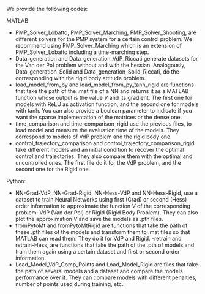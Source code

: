 We provide the following codes:

MATLAB:
- PMP_Solver_Lobatto, PMP_Solver_Marching, PMP_Solver_Shooting, are different
solvers for the PMP system for a certain control problem. We recommend using 
PMP_Solver_Marching which is an extension of PMP_Solver_Lobatto including a 
time-marching step.
- Data_generation and Data_generation_VdP_Riccati generate datasets for the Van
der Pol problem without and with the hessian. Analogously, Data_generation_Solid
and Data_generation_Solid_Riccati, do the corresponding with the rigid body 
attitude problem.
- load_model_from_py and load_model_from_py_tanh_rigid are functions that take
the path of the .mat file of a NN and returns it as a MATLAB function whose 
output is the value $V$ and its gradient. The first one for models with ReLU
as activation function, and the second one for models with tanh. You can also
provide a boolean parameter to indicate if you want the sparse implementation of
the matrices or the dense one.
- time_comparison and time_comparison_rigid use the previous files, to load model
and measure the evaluation time of the models. They correspond to models of
VdP problem and the rigid body one.
- control_trajectory_comparison and control_trajectory_comparison_rigid take
different models and an initial condition to recover the optimal control and 
trajectories. They also compare them with the optimal and uncontrolled ones. 
The first file do it for the VdP problem, and the second one for the Rigid one.

Python:
- NN-Grad-VdP, NN-Grad-Rigid, NN-Hess-VdP and NN-Hess-Rigid, use a dataset to 
train Neural Networks using first (Grad) or second (Hess) order information to
approximate the function $V$ of the corresponding problem: VdP (Van der Pol) or
Rigid (Rigid Body Problem). They can also plot the approximation $V$ and save 
the models as .pth files.
- fromPytoMt and fromPytoMtRigid are functions that take the path of these
.pth files of the models and transform them to .mat files so that MATLAB can
read them. They do it for VdP and Rigid.
-retrain and retrain-Hess, are functions that take the path of the .pth of models
and train them again using a certain dataset and first or second order 
information.
- Load_Model_VdP_Comp_Points and Load_Model_Rigid are files that take the path
of several models and a dataset and compare the models performance over it. They
can compare models with different penalties, number of points used during 
training, etc.